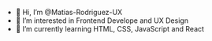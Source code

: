 - 👋 Hi, I’m @Matias-Rodriguez-UX
- 👀 I’m interested in Frontend Develope and UX Design
- 🌱 I’m currently learning HTML, CSS, JavaScript and React
